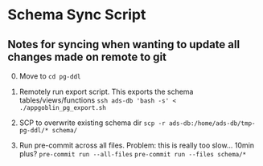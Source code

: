# Schema Sync Script

## Notes for syncing when wanting to update all changes made on remote to git

0. Move to `cd pg-ddl`
1. Remotely run export script. This exports the schema tables/views/functions
   `ssh ads-db 'bash -s' < ./appgoblin_pg_export.sh`

2. SCP to overwrite existing schema dir
   `scp -r ads-db:/home/ads-db/tmp-pg-ddl/* schema/`

3. Run pre-commit across all files. Problem: this is really too slow... 10min plus?
   `pre-commit run --all-files`
   `pre-commit run --files schema/*`
